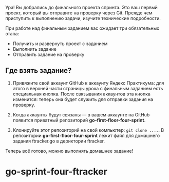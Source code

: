 Ура! Вы добрались до финального проекта спринта. Это ваш первый проект, который вы отправите на проверку через Git. Прежде чем приступить к выполнению задачи, изучите технические подробности. 

При работе над финальным заданием вас ожидает три обязательных этапа: 

- Получить и развернуть проект с заданием
- Выполнить задание
- Отправить задание на проверку

## Где взять задание?

1. Привяжите свой аккаунт GitHub к аккаунту Яндекс Практикума: для этого в верхней части страницы урока с финальным заданием есть специальная кнопка. После связывания аккаунтов эта кнопка изменится: теперь она будет служить для отправки задания на проверку.

2. Когда аккаунты будут связаны — в вашем аккаунте на GitHub появится приватный репозиторий **go-first-floor-four-sprint**.

3. Клонируйте этот репозиторий на свой компьютер: `git clone ....`. В репозитории **go-first-floor-four-sprint** лежит файл для домашнего задания ftracker.go в дериктории ftracker.

Теперь всё готово, можно выполнять домашнее задание!

# go-sprint-four-ftracker
